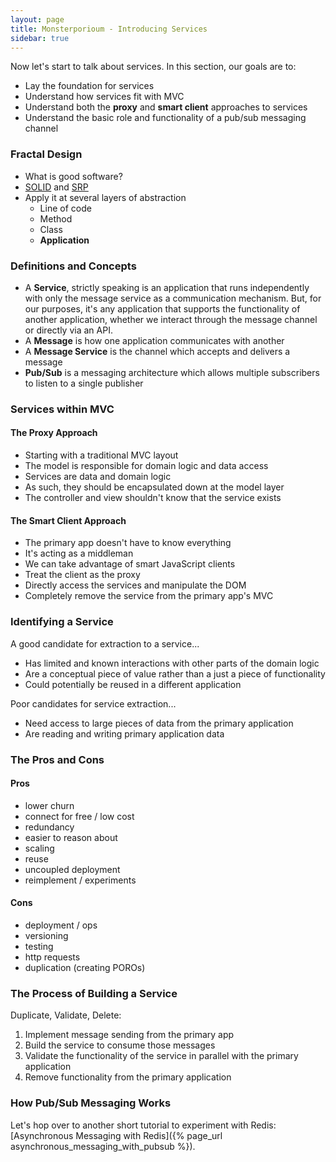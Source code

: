 ```yaml
---
layout: page
title: Monsterporioum - Introducing Services
sidebar: true
---
```


Now let's start to talk about services. In this section, our goals are to:

* Lay the foundation for services
* Understand how services fit with MVC
* Understand both the **proxy** and **smart client** approaches to services
* Understand the basic role and functionality of a pub/sub messaging channel

### Fractal Design

* What is good software?
* [SOLID](http://bit.ly/nHYoAY) and [SRP](http://en.wikipedia.org/wiki/Single_responsibility_principle)
* Apply it at several layers of abstraction
  * Line of code
  * Method
  * Class
  * **Application**

### Definitions and Concepts

* A **Service**, strictly speaking is an application that runs independently with only the message service as a communication mechanism. But, for our purposes, it's any application that supports the functionality of another application, whether we interact through the message channel or directly via an API.
* A **Message** is how one application communicates with another
* A **Message Service** is the channel which accepts and delivers a message
* **Pub/Sub** is a messaging architecture which allows multiple subscribers to listen to a single publisher

### Services within MVC

#### The Proxy Approach

* Starting with a traditional MVC layout
* The model is responsible for domain logic and data access
* Services are data and domain logic
* As such, they should be encapsulated down at the model layer
* The controller and view shouldn't know that the service exists

#### The Smart Client Approach

* The primary app doesn't have to know everything
* It's acting as a middleman
* We can take advantage of smart JavaScript clients
* Treat the client as the proxy
* Directly access the services and manipulate the DOM
* Completely remove the service from the primary app's MVC

### Identifying a Service

A good candidate for extraction to a service...

* Has limited and known interactions with other parts of the domain logic
* Are a conceptual piece of value rather than a just a piece of functionality
* Could potentially be reused in a different application

Poor candidates for service extraction...

* Need access to large pieces of data from the primary application
* Are reading and writing primary application data

### The Pros and Cons

#### Pros

* lower churn
* connect for free / low cost
* redundancy
* easier to reason about
* scaling
* reuse
* uncoupled deployment
* reimplement / experiments

#### Cons

* deployment / ops
* versioning
* testing
* http requests
* duplication (creating POROs)

### The Process of Building a Service

Duplicate, Validate, Delete:

1. Implement message sending from the primary app
2. Build the service to consume those messages
3. Validate the functionality of the service in parallel with the primary application
4. Remove functionality from the primary application

### How Pub/Sub Messaging Works

Let's hop over to another short tutorial to experiment with Redis: [Asynchronous Messaging with Redis]({% page_url asynchronous_messaging_with_pubsub %}).

